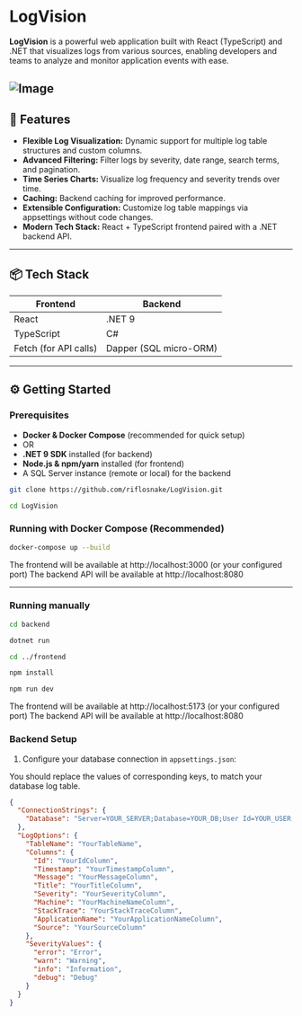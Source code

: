 # LogVision

**LogVision** is a powerful web application built with React (TypeScript) and .NET that visualizes logs from various sources, enabling developers and teams to analyze and monitor application events with ease.

![Image](https://github.com/user-attachments/assets/0ab79f97-7950-4666-889f-635ca5a91e83)
---

## 🚀 Features

- **Flexible Log Visualization:** Dynamic support for multiple log table structures and custom columns.
- **Advanced Filtering:** Filter logs by severity, date range, search terms, and pagination.
- **Time Series Charts:** Visualize log frequency and severity trends over time.
- **Caching:** Backend caching for improved performance.
- **Extensible Configuration:** Customize log table mappings via appsettings without code changes.
- **Modern Tech Stack:** React + TypeScript frontend paired with a .NET backend API.

---

## 📦 Tech Stack

| Frontend                 | Backend                      |
|-------------------------|------------------------------|
| React                   | .NET 9             |
| TypeScript              | C#                          |
| Fetch (for API calls)   | Dapper (SQL micro-ORM)       |

---

## ⚙️ Getting Started

### Prerequisites

- **Docker & Docker Compose** (recommended for quick setup)  
- OR  
- **.NET 9 SDK** installed (for backend)  
- **Node.js & npm/yarn** installed (for frontend)  
- A SQL Server instance (remote or local) for the backend  

```bash
git clone https://github.com/riflosnake/LogVision.git
```
```bash
cd LogVision
```

### Running with Docker Compose (Recommended)


```bash
docker-compose up --build
```
The frontend will be available at http://localhost:3000 (or your configured port)
The backend API will be available at http://localhost:8080

---

### Running manually
```bash
cd backend
```
```bash
dotnet run
```
```bash
cd ../frontend
```
```bash
npm install
```
```bash
npm run dev
```
The frontend will be available at http://localhost:5173 (or your configured port)
The backend API will be available at http://localhost:8080

### Backend Setup

1. Configure your database connection in `appsettings.json`:

You should replace the values of corresponding keys, to match your database log table.

```json
{
  "ConnectionStrings": {
    "Database": "Server=YOUR_SERVER;Database=YOUR_DB;User Id=YOUR_USER;Password=YOUR_PASSWORD;"
  },
  "LogOptions": {
    "TableName": "YourTableName",
    "Columns": {
      "Id": "YourIdColumn",
      "Timestamp": "YourTimestampColumn",
      "Message": "YourMessageColumn",
      "Title": "YourTitleColumn",
      "Severity": "YourSeverityColumn",
      "Machine": "YourMachineNameColumn",
      "StackTrace": "YourStackTraceColumn",
      "ApplicationName": "YourApplicationNameColumn",
      "Source": "YourSourceColumn"
    },
    "SeverityValues": {
      "error": "Error",
      "warn": "Warning",
      "info": "Information",
      "debug": "Debug"
    }
  }
}
